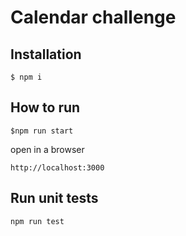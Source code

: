 # Calendar challenge

## Installation
```
$ npm i
```

## How to run
```
$npm run start
```

open in a browser
```
http://localhost:3000
```

## Run unit tests
```
npm run test
```
